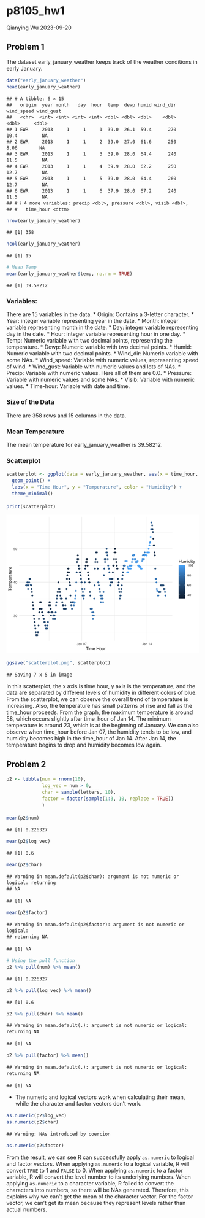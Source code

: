 p8105_hw1
================
Qianying Wu
2023-09-20

## Problem 1

The dataset early_january_weather keeps track of the weather conditions
in early January.

``` r
data("early_january_weather")
head(early_january_weather)
```

    ## # A tibble: 6 × 15
    ##   origin  year month   day  hour  temp  dewp humid wind_dir wind_speed wind_gust
    ##   <chr>  <int> <int> <int> <int> <dbl> <dbl> <dbl>    <dbl>      <dbl>     <dbl>
    ## 1 EWR     2013     1     1     1  39.0  26.1  59.4      270      10.4         NA
    ## 2 EWR     2013     1     1     2  39.0  27.0  61.6      250       8.06        NA
    ## 3 EWR     2013     1     1     3  39.0  28.0  64.4      240      11.5         NA
    ## 4 EWR     2013     1     1     4  39.9  28.0  62.2      250      12.7         NA
    ## 5 EWR     2013     1     1     5  39.0  28.0  64.4      260      12.7         NA
    ## 6 EWR     2013     1     1     6  37.9  28.0  67.2      240      11.5         NA
    ## # ℹ 4 more variables: precip <dbl>, pressure <dbl>, visib <dbl>,
    ## #   time_hour <dttm>

``` r
nrow(early_january_weather)
```

    ## [1] 358

``` r
ncol(early_january_weather)
```

    ## [1] 15

``` r
# Mean Temp
mean(early_january_weather$temp, na.rm = TRUE)
```

    ## [1] 39.58212

### Variables:

There are 15 variables in the data. \* Origin: Contains a 3-letter
character. \* Year: integer variable representing year in the date. \*
Month: integer variable representing month in the date. \* Day: integer
variable representing day in the date. \* Hour: integer variable
representing hour in one day. \* Temp: Numeric variable with two decimal
points, representing the temperature. \* Dewp: Numeric variable with two
decimal points. \* Humid: Numeric variable with two decimal points. \*
Wind_dir: Numeric variable with some NAs. \* Wind_speed: Variable with
numeric values, representing speed of wind. \* Wind_gust: Variable with
numeric values and lots of NAs. \* Precip: Variable with numeric values.
Here all of them are 0.0. \* Pressure: Variable with numeric values and
some NAs. \* Visib: Variable with numeric values. \* Time-hour: Variable
with date and time.

### Size of the Data

There are 358 rows and 15 columns in the data.

### Mean Temperature

The mean temperature for early_january_weather is 39.58212.

### Scatterplot

``` r
scatterplot <- ggplot(data = early_january_weather, aes(x = time_hour, y = temp, color = humid)) +
  geom_point() + 
  labs(x = "Time Hour", y = "Temperature", color = "Humidity") +
  theme_minimal()

print(scatterplot)
```

![](p8105_hw1_qw2418_files/figure-gfm/unnamed-chunk-2-1.png)<!-- -->

``` r
ggsave("scatterplot.png", scatterplot)
```

    ## Saving 7 x 5 in image

In this scatterplot, the x axis is time hour, y axis is the temperature,
and the data are separated by different levels of humidity in different
colors of blue. From the scatterplot, we can observe the overall trend
of temperature is increasing. Also, the temperature has small patterns
of rise and fall as the time_hour proceeds. From the graph, the maximum
temperature is around 58, which occurs slightly after time_hour of Jan
14. The minimum temperature is around 23, which is at the beginning of
January. We can also observe when time_hour before Jan 07, the humidity
tends to be low, and humidity becomes high in the time_hour of Jan 14.
After Jan 14, the temperature begins to drop and humidity becomes low
again.

## Problem 2

``` r
p2 <- tibble(num = rnorm(10),
             log_vec = num > 0,
             char = sample(letters, 10),
             factor = factor(sample(1:3, 10, replace = TRUE))
             )

mean(p2$num)
```

    ## [1] 0.226327

``` r
mean(p2$log_vec)
```

    ## [1] 0.6

``` r
mean(p2$char)
```

    ## Warning in mean.default(p2$char): argument is not numeric or logical: returning
    ## NA

    ## [1] NA

``` r
mean(p2$factor)
```

    ## Warning in mean.default(p2$factor): argument is not numeric or logical:
    ## returning NA

    ## [1] NA

``` r
# Using the pull function
p2 %>% pull(num) %>% mean()
```

    ## [1] 0.226327

``` r
p2 %>% pull(log_vec) %>% mean()
```

    ## [1] 0.6

``` r
p2 %>% pull(char) %>% mean()
```

    ## Warning in mean.default(.): argument is not numeric or logical: returning NA

    ## [1] NA

``` r
p2 %>% pull(factor) %>% mean()
```

    ## Warning in mean.default(.): argument is not numeric or logical: returning NA

    ## [1] NA

- The numeric and logical vectors work when calculating their mean,
  while the character and factor vectors don’t work.

``` r
as.numeric(p2$log_vec)
as.numeric(p2$char)
```

    ## Warning: NAs introduced by coercion

``` r
as.numeric(p2$factor)
```

From the result, we can see R can successfully apply `as.numeric` to
logical and factor vectors. When applying `as.numeric` to a logical
variable, R will convert `TRUE` to 1 and `FALSE` to 0. When applying
`as.numeric` to a factor variable, R will convert the level number to
its underlying numbers. When applying `as.numeric` to a character
variable, R failed to convert the characters into numbers, so there will
be NAs generated. Therefore, this explains why we can’t get the mean of
the character vector. For the factor vector, we can’t get its mean
because they represent levels rather than actual numbers.
